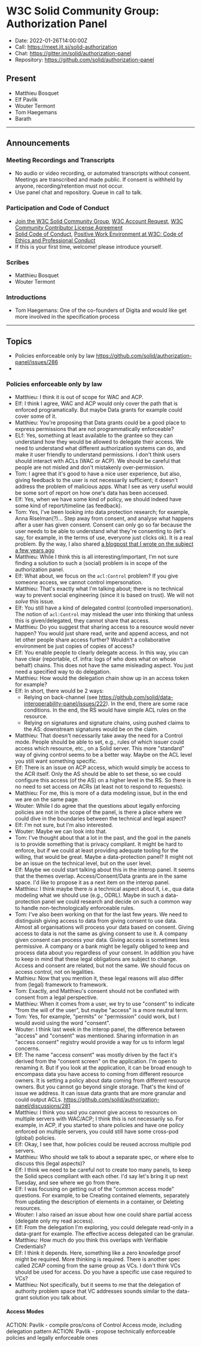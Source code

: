 # W3C Solid Community Group: Authorization Panel

* Date: 2022-01-26T14:00:00Z
* Call: https://meet.jit.si/solid-authorization
* Chat: https://gitter.im/solid/authorization-panel
* Repository: https://github.com/solid/authorization-panel


## Present
* Matthieu Bosquet
* Elf Pavlik
* Wouter Termont
* Tom Haegemans
* Barath

---

## Announcements

### Meeting Recordings and Transcripts
* No audio or video recording, or automated transcripts without consent. Meetings are transcribed and made public. If consent is withheld by anyone, recording/retention must not occur.
* Use panel chat and repository. Queue in call to talk.


### Participation and Code of Conduct
* [Join the W3C Solid Community Group](https://www.w3.org/community/solid/join), [W3C Account Request](http://www.w3.org/accounts/request), [W3C Community Contributor License Agreement](https://www.w3.org/community/about/agreements/cla/)
* [Solid Code of Conduct](https://github.com/solid/process/blob/master/code-of-conduct.md), [Positive Work Environment at W3C: Code of Ethics and Professional Conduct](https://www.w3.org/Consortium/cepc/)
* If this is your first time, welcome! please introduce yourself.


### Scribes
* Matthieu Bosquet
* Wouter Termont


### Introductions
* Tom Haegemans: One of the co-founders of Digita and would like get more involved in the specification process

---

## Topics

* Policies enforceable only by law https://github.com/solid/authorization-panel/issues/286
*

### Policies enforceable only by law

* Matthieu: I think it is out of scope for WAC and ACP.
* Elf: I think I agree, WAC and ACP would only cover the path that is enforced programatically. But maybe Data grants for example could cover some of it.
* Matthieu: You're proposing that Data grants could be a good place to express permissions that are not programmatically enforceable?
* ELf: Yes, something at least available to the grantee so they can understand how they would be allowed to delegate their access. We need to understand what different authorization systems can do, and make it user friendly to understand permissions. I don't think users should interact with ACLs (WAC or ACP). We should be careful that people are not misled and don't mistakenly over-permission.
* Tom: I agree that it's good to have a nice user experience, but also, giving feedback to the user is not necessarily sufficient; it doesn't address the problem of malicious apps. What I see as very useful would be some sort of report on how one's data has been accessed.
* Elf: Yes, when we have some kind of policy, we should indeed have some kind of report/timeline (as feedback).
* Tom: Yes, I've been looking into data protection research; for example, Anna Riselman(?)... Step away from consent, and analyse what happens after a user has given consent. Consent can only go so far because the user needs to be able to understand what they're consenting to (let's say, for example, in the terms of use, everyone just clicks ok). It is a real problem. By the way, I also shared [a blogpost that I wrote on the subject a few years ago](https://www.digita.ai/news/2020/2/25/why-consent-is-flawed-and-what-organisations-can-do-about-it)
* Matthieu: While I think this is all interesting/important, I'm not sure finding a solution to such a (social) problem is in scope of the authorization panel.
* Elf: What about, we focus on the `acl:Control` problem? If you give someone access, we cannot control impersonation.
* Matthieu: That's exactly what I'm talking about; there is no technical way to prevent social engineering (since it is based on trust). We will not *solve* this issue.
* Elf: You still have a kind of delegated control (controlled impersonation). The notion of `acl:Control` may mislead the user into thinking that unless this is given/delegated, they cannot share that access.
* Matthieu: Do you suggest that sharing access to a resource would never happen? You would just share read, write and append access, and not let other people share access further? Wouldn't a collaborative environment be just copies of copies of access?
* Elf: You enable people to clearly delegate access. In this way, you can have clear (reportable, cf. infra: logs of who does what on whose behalf) chains. This does not have the same misleading aspect. You just need a specified way to do delegation.
* Matthieu: How would the delegation chain show up in an access token for example?
* Elf: In short, there would be 2 ways:
    * Relying on back-channel (see https://github.com/solid/data-interoperability-panel/issues/222). In the end, there are some race conditions. In the end, the RS would have simple ACL rules on the resource.
    * Relying on signatures and signature chains, using pushed claims to the AS: downstream signatures would be on the claim.
* Matthieu: That doesn't necessarily take away the need for a Control mode. People should be able to set, e.g., rules of which issuer could access which resource, etc., on a Solid server. This more "standard" way of giving control seems to be a better way. Maybe on the ACL level you still want something specific.
* Elf: There is an issue on ACP access, which would simply be access to the ACR itself. Only the AS should be able to set these, so we could configure this access (of the AS) on a higher level in the RS. So there is no need to set access on ACRs (at least not to respond to requests).
* Matthieu: For me, this is more of a data modeling issue, but in the end we are on the same page.
* Wouter: While I do agree that the questions about legally enforcing policies are not in the scope of the panel, is there a place where we could dive in the boundaries between the technical and legal aspect?
* Elf: I'm not sure, but I'm also interested.
* Wouter: Maybe we can look into that.
* Tom: I've thought about that a lot in the past, and the goal in the panels is to provide something that is privacy compliant. It might be hard to enforce, but if we could at least providing adequate tooling for the willing, that would be great. Maybe a data-protection panel? It might not be an issue on the technical level, but on the user level.
* Elf: Maybe we could start talking about this in the interop panel. It seems that the themes overlap. Access/Consent/Data grants are in the same space. I'd like to propose it as a next item on the interop panel.
* Matthieu: I think maybe there *is* a technical aspect about it, i.e., qua data modeling what we should use (e.g., ODRL). Maybe in such a data-protection panel we could research and decide on such a common way to handle non-technologically enforceable rules.
* Tom: I've also been working on that for the last few years. We need to distinguish giving access to data from giving consent to use data. Almost all organisations will process your data based on consent. Giving access to data is not the same as giving consent to use it. A company given consent can process your data. Giving access is sometimes less permissive. A company or a bank might be legally obliged to keep and process data about you regardless of your consent. In addition you have to keep in mind that these legal obligations are subject to change. Access and consent are related, but not the same. We should focus on access control, not on legalities.
* Mathieu: Now that you mention it, these legal reasons will also differ from (legal) framework to framework.
* Tom: Exactly, and Matthieu's consent should not be conflated with consent from a legal perspective.
* Matthieu: When it comes from a user, we try to use "consent" to indicate "from the will of the user", but maybe "access" is a more neutral term.
* Tom: Yes, for example, "permits" or "permission" could work, but I would avoid using the word "consent".
* Wouter: I think last week in the interop panel, the difference between "access" and "consent" was mentioned. Sharing information in an "access consent" registry would provide a way for us to inform legal concerns.
* Elf: The name "access consent" was mostly driven by the fact it's derived from the "consent screen" on the application. I'm open to renaming it. But if you look at the application, it can be broad enough to encompass data you have access to coming from different resource owners. It is setting a policy about data coming from different resource owners. But you cannot go beyond single storage. That's the kind of issue we address. It can issue data grants that are more granular and could output ACLs. https://github.com/solid/authorization-panel/discussions/281
* Matthieu: I think you said you cannot give access to resources on multiple servers with WAC/ACP; I think this is not necessarily so. For example, in ACP, if you started to share policies and have one policy enforced on multiple servers, you could still have some cross-pod (global) policies.
* Elf: Okay, I see that, how policies could be reused accross multiple pod servers.
* Matthieu: Who should we talk to about a separate spec, or where else to discuss this (legal aspects)?
* Elf: I think we need to be careful not to create too many panels, to keep the Solid specs compliant with each other. I'd say let's bring it up next Tuesday, and see where we go from there.
* Elf: I was focusing on getting out of the "common access mode" questions. For example, to be Creating contained elements, separately from updating the description of elements in a container, or Deleting resources.
* Wouter: I also raised an issue about how one could share partial access (delegate only my read access).
* Elf: From the delegation I'm exploring, you could delegate read-only in a data-grant for example. The effective access delegated can be granular.
* Matthieu: How much do you think this overlaps with Verifiable Credentials?
* Elf: I think it depends. Here, something like a zero knowledge proof might be required. More thinking is required. There is another spec called ZCAP coming from the same group as VCs. I don't think VCs should be used for access. Do you have a specific use case required to VCs?
* Matthieu: Not specifically, but it seems to me that the delegation of authority problem space that VC addresses sounds similar to the data-grant solution you talk about.



#### Access Modes

ACTION: Pavlik - compile pros/cons of Control Access mode, including delegation pattern
ACTION: Pavlik - propose technically enforceable policies and legally enforceable ones
